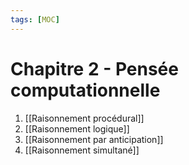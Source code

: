 ```yaml
---
tags: [MOC] 
---
```


# Chapitre 2 - Pensée computationnelle
1. [[Raisonnement procédural]]
2. [[Raisonnement logique]]
3. [[Raisonnement par anticipation]]
4. [[Raisonnement simultané]]